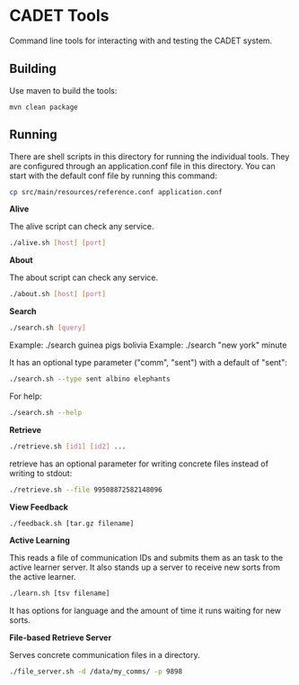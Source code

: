 CADET Tools
=========================
Command line tools for interacting with and testing the CADET system.

Building
---------------
Use maven to build the tools:
```
mvn clean package
```

Running
---------------
There are shell scripts in this directory for running the individual tools.
They are configured through an application.conf file in this directory.
You can start with the default conf file by running this command:

```bash
cp src/main/resources/reference.conf application.conf
```

**Alive**

The alive script can check any service.
```bash
./alive.sh [host] [port]
```

**About**

The about script can check any service.
```bash
./about.sh [host] [port]
```

**Search**
```bash
./search.sh [query]
```

Example: ./search guinea pigs bolivia
Example: ./search "new york" minute

It has an optional type parameter ("comm", "sent") with a default of "sent":
```bash
./search.sh --type sent albino elephants
```

For help:
```bash
./search.sh --help
```


**Retrieve**
```bash
./retrieve.sh [id1] [id2] ...
```

retrieve has an optional parameter for writing concrete files instead of writing to stdout:
```bash
./retrieve.sh --file 99508872582148096
```

**View Feedback**
```bash
./feedback.sh [tar.gz filename]
```

**Active Learning**

This reads a file of communication IDs and submits them as an task to the active learner server.
It also stands up a server to receive new sorts from the active learner.
```bash
./learn.sh [tsv filename]
```

It has options for language and the amount of time it runs waiting for new sorts.

**File-based Retrieve Server**

Serves concrete communication files in a directory.

```bash
./file_server.sh -d /data/my_comms/ -p 9898
```

